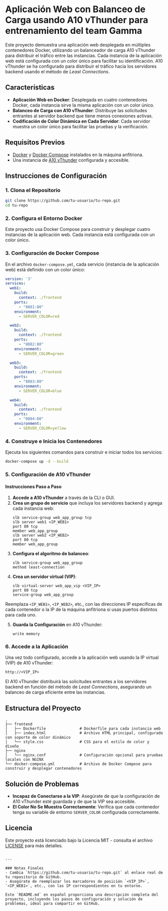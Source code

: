 # Aplicación Web con Balanceo de Carga usando A10 vThunder para entrenamiento del team Gamma

Este proyecto demuestra una aplicación web desplegada en múltiples contenedores Docker, utilizando un balanceador de carga A10 vThunder para distribuir el tráfico entre las instancias. Cada instancia de la aplicación web está configurada con un color único para facilitar su identificación. A10 vThunder se ha configurado para distribuir el tráfico hacia los servidores backend usando el método de *Least Connections*.

## Características

- **Aplicación Web en Docker**: Desplegada en cuatro contenedores Docker, cada instancia sirve la misma aplicación con un color único.
- **Balanceo de Carga con A10 vThunder**: Distribuye las solicitudes entrantes al servidor backend que tiene menos conexiones activas.
- **Codificación de Color Dinámica en Cada Servidor**: Cada servidor muestra un color único para facilitar las pruebas y la verificación.

## Requisitos Previos

- [Docker](https://docs.docker.com/get-docker/) y [Docker Compose](https://docs.docker.com/compose/install/) instalados en la máquina anfitriona.
- Una instancia de [A10 vThunder](https://www.a10networks.com/) configurada y accesible.

## Instrucciones de Configuración

### 1. Clona el Repositorio

```bash
git clone https://github.com/tu-usuario/tu-repo.git
cd tu-repo
```

### 2. Configura el Entorno Docker

Este proyecto usa Docker Compose para construir y desplegar cuatro instancias de la aplicación web. Cada instancia está configurada con un color único.

### 3. Configuración de Docker Compose

En el archivo `docker-compose.yml`, cada servicio (instancia de la aplicación web) está definido con un color único:

```yaml
version: '3'
services:
  web1:
    build:
      context: ./frontend
    ports:
      - "8081:80"
    environment:
      - SERVER_COLOR=red

  web2:
    build:
      context: ./frontend
    ports:
      - "8082:80"
    environment:
      - SERVER_COLOR=green

  web3:
    build:
      context: ./frontend
    ports:
      - "8083:80"
    environment:
      - SERVER_COLOR=blue

  web4:
    build:
      context: ./frontend
    ports:
      - "8084:80"
    environment:
      - SERVER_COLOR=yellow
```

### 4. Construye e Inicia los Contenedores

Ejecuta los siguientes comandos para construir e iniciar todos los servicios:

```bash
docker-compose up -d --build
```

### 5. Configuración de A10 vThunder

#### Instrucciones Paso a Paso

1. **Accede a A10 vThunder** a través de la CLI o GUI.
2. **Crea un grupo de servicio** que incluya los servidores backend y agrega cada instancia web:
   ```plaintext
   slb service-group web_app_group tcp
   slb server web1 <IP_WEB1>
   port 80 tcp
   member web_app_group
   slb server web2 <IP_WEB2>
   port 80 tcp
   member web_app_group
   ```
3. **Configura el algoritmo de balanceo**:
   ```plaintext
   slb service-group web_app_group
   method least-connection
   ```
4. **Crea un servidor virtual (VIP)**:
   ```plaintext
   slb virtual-server web_app_vip <VIP_IP>
   port 80 tcp
   service-group web_app_group
   ```

Reemplaza `<IP_WEB1>`, `<IP_WEB2>`, etc., con las direcciones IP específicas de cada contenedor o la IP de la máquina anfitriona si usas puertos distintos para cada uno.

5. **Guarda la Configuración** en A10 vThunder:
   ```plaintext
   write memory
   ```

### 6. Accede a la Aplicación

Una vez todo configurado, accede a la aplicación web usando la IP virtual (VIP) de A10 vThunder:

```plaintext
http://<VIP_IP>
```

El A10 vThunder distribuirá las solicitudes entrantes a los servidores backend en función del método de *Least Connections*, asegurando un balanceo de carga eficiente entre las instancias.

## Estructura del Proyecto

```plaintext
.
├── frontend
│   ├── Dockerfile               # Dockerfile para cada instancia web
│   ├── index.html               # Archivo HTML principal, configurado con soporte de color dinámico
│   └── style.css                # CSS para el estilo de color y diseño
├── nginx
│   └── nginx.conf               # Configuración opcional para pruebas locales con NGINX
└── docker-compose.yml           # Archivo de Docker Compose para construir y desplegar contenedores
```

## Solución de Problemas

- **Incapaz de Conectarse a la VIP**: Asegúrate de que la configuración de A10 vThunder esté guardada y de que la VIP sea accesible.
- **El Color No Se Muestra Correctamente**: Verifica que cada contenedor tenga su variable de entorno `SERVER_COLOR` configurada correctamente.

## Licencia

Este proyecto está licenciado bajo la Licencia MIT - consulta el archivo [LICENSE](LICENSE) para más detalles.
```

---

### Notas Finales
- Cambia `https://github.com/tu-usuario/tu-repo.git` al enlace real de tu repositorio de GitHub.
- Asegúrate de reemplazar los marcadores de posición `<VIP_IP>`, `<IP_WEB1>`, etc., con las IP correspondientes en tu entorno.

Este `README.md` en español proporciona una descripción completa del proyecto, incluyendo los pasos de configuración y solución de problemas, ideal para compartir en GitHub.
